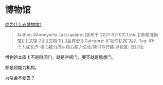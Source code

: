 # 博物馆
[你为什么去博物馆?](https://www.zhihu.com/question/441825425/answer/1710272298)

> Author: #Anonymity
> Last update: [发布于 2021-02-02]
> Link: [[参观博物馆]] [[文物 2]] [[文物 1]] [[世界史]]
> Category: #“就你机灵”系列
> Tag: #1-个人成长/5-核心能力/5a-核心能力总论/读书与行路
> 评论区:
> 泛讨论:

博物馆本质上不是时间门，就是空间门，要不就是思想门。

都是超能力机构。

为啥会不爱去？
